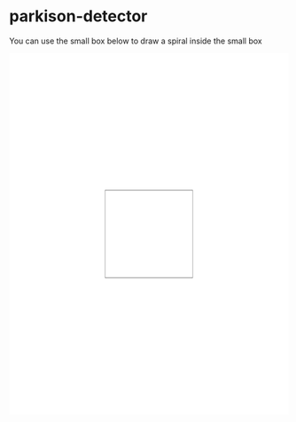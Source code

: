 # parkison-detector

You can use the small box below to draw a spiral inside the small box

<p align="left">
  <img src="./SpiralBox.jpg" alt="Spiral Test Box">
</p>

